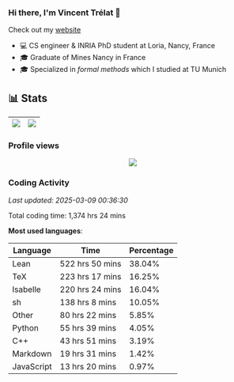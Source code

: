 ### Hi there, I'm Vincent Trélat 👋

Check out my [website](https://vtrelat.github.io)

-   💻 CS engineer & INRIA PhD student at Loria, Nancy, France
-   🎓 Graduate of Mines Nancy in France
-   🎓 Specialized in _formal methods_ which I studied at TU Munich

## 📊 **Stats**

| <img align="center" src="https://readme-stats.clckblog.space/api?username=VTrelat&show_icons=true&include_all_commits=true&theme=tokyonight&hide_border=true" /> | <img align="center" src="https://readme-stats.clckblog.space/api/top-langs/?username=VTrelat&layout=compact&theme=tokyonight&hide_border=true" /> |
| ---------------------------------------------------------------------------------------------------------------------------------------------------------------- | ------------------------------------------------------------------------------------------------------------------------------------------------- |

### Profile views

<p align="center">
 <img src="https://profile-counter.glitch.me/VTrelat/count.svg" />
</p>

<!--automations-->
### Coding Activity
_Last updated: 2025-03-09 00:36:30_

Total coding time: 1,374 hrs 24 mins

**Most used languages**:

| Language | Time | Percentage |
| ------------- | ------------- | ------------- |
| Lean | 522 hrs 50 mins | 38.04% |
| TeX | 223 hrs 17 mins | 16.25% |
| Isabelle | 220 hrs 24 mins | 16.04% |
| sh | 138 hrs 8 mins | 10.05% |
| Other | 80 hrs 22 mins | 5.85% |
| Python | 55 hrs 39 mins | 4.05% |
| C++ | 43 hrs 51 mins | 3.19% |
| Markdown | 19 hrs 31 mins | 1.42% |
| JavaScript | 13 hrs 20 mins | 0.97% |


